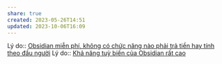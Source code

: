 ```yaml
---
share: true
created: 2023-05-26T14:51
updated: 2023-10-06T16:09
---
```


Lý do:: [Obsidian miễn phí, không có chức năng nào phải trả tiền hay tính theo đầu người](./Obsidian%20mi%E1%BB%85n%20ph%C3%AD,%20kh%C3%B4ng%20c%C3%B3%20ch%E1%BB%A9c%20n%C4%83ng%20n%C3%A0o%20ph%E1%BA%A3i%20tr%E1%BA%A3%20ti%E1%BB%81n%20hay%20t%C3%ADnh%20theo%20%C4%91%E1%BA%A7u%20ng%C6%B0%E1%BB%9Di.md) 
Lý do:: [Khả năng tuỳ biến của Obsidian rất cao](./Kh%E1%BA%A3%20n%C4%83ng%20tu%E1%BB%B3%20bi%E1%BA%BFn%20c%E1%BB%A7a%20Obsidian%20r%E1%BA%A5t%20cao.md)
